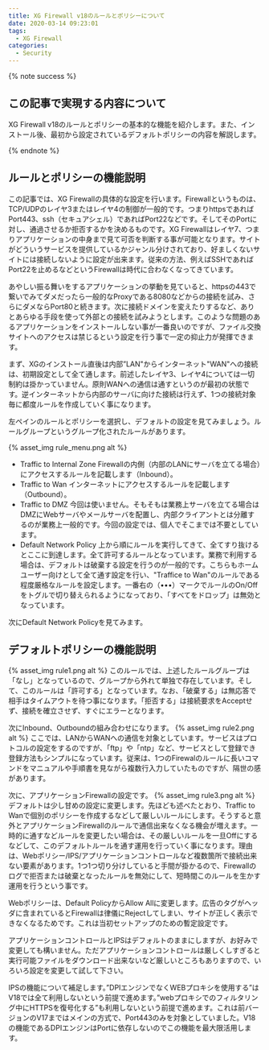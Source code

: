 ```yaml
---
title: XG Firewall v18のルールとポリシーについて
date: 2020-03-14 09:23:01
tags:
  - XG Firewall
categories:
  - Security
---
```


{% note success  %}

## この記事で実現する内容について

XG Firewall v18のルールとポリシーの基本的な機能を紹介します。また、インストール後、最初から設定されているデフォルトポリシーの内容を解説します。

{% endnote %}
<!-- more -->

## ルールとポリシーの機能説明

この記事では、XG Firewallの具体的な設定を行います。Firewallというものは、TCP/UDPのレイヤ3またはレイヤ4の制御が一般的です。つまりhttpsであればPort443、ssh（セキュアシェル）であればPort22などです。そしてそのPortに対し、通過させるか拒否するかを決めるものです。XG Firewallはレイヤ7、つまりアプリケーションの中身まで見て可否を判断する事が可能となります。サイトがどういうサービスを提供しているかジャンル分けされており、好ましくないサイトには接続しないように設定が出来ます。従来の方法、例えばSSHであればPort22を止めるなどというFirewallは時代に合わなくなってきています。

あやしい振る舞いをするアプリケーションの挙動を見ていると、httpsの443で繋いでみてダメだったら一般的なProxyである8080などからの接続を試み、さらにダメならPort80と続きます。次に接続ドメインを変えたりするなど、ありとあらゆる手段を使って外部との接続を試みようとします。このような問題のあるアプリケーションをインストールしない事が一番良いのですが、ファイル交換サイトへのアクセスは禁じるという設定を行う事で一定の抑止力が発揮できます。

まず、XGのインストール直後は内部”LAN"からインターネット"WAN"への接続は、初期設定として全て通します。前述したレイヤ3、レイヤ4については一切制約は掛かっていません。原則WANへの通信は通すというのが最初の状態です。逆インターネットから内部のサーバに向けた接続は行えず、1つの接続対象毎に都度ルールを作成していく事になります。

左ペインのルールとポリシーを選択し、デフォルトの設定を見てみましょう。ルールグループというグループ化されたルールがあります。

{% asset_img rule_menu.png alt %}

- Traffic to Internal Zone
 Firewallの内側（内部のLANにサーバを立てる場合）にアクセスするルールを記載します（Inbound）。
- Traffic to Wan
 インターネットにアクセスするルールを記載します（Outbound）。
- Traffic to DMZ
 今回は使いません。そもそもは業務上サーバを立てる場合はDMZにWebサーバやメールサーバを配置し、内部クライアントとは分離するのが業務上一般的です。今回の設定では、個人でそこまでは不要としています。
- Default Network Policy
 上から順にルールを実行してきて、全てすり抜けるとここに到達します。全て許可するルールとなっています。業務で利用する場合は、デフォルトは破棄する設定を行うのが一般的です。こちらもホームユーザー向けとして全て通す設定を行い、"Traffice to Wan"のルールである程度厳格なルールを設定します。一番右の（•••）マークでルールのOn/Offをトグルで切り替えられるようになっており、「すべてをドロップ」は無効となっています。

次にDefault Network Policyを見てみます。

## デフォルトポリシーの機能説明

{% asset_img rule1.png alt %}
このルールでは、上述したルールグループは「なし」となっているので、グループから外れて単独で存在しています。そして、このルールは「許可する」となっています。なお、「破棄する」は無応答で相手はタイムアウトを待つ事になります。「拒否する」は接続要求をAcceptせず、接続を確立させず、すぐにエラーとなります。

次にInbound、Outboundの組み合わせになります。
{% asset_img rule2.png alt %}
ここでは、LANからWANへの通信を対象としています。サービスはプロトコルの設定をするのですが、「ftp」や「ntp」など、サービスとして登録でき登録方法もシンプルになっています。従来は、1つのFirewalのルールに長いコマンドをマニュアルや手順書を見ながら複数行入力していたものですが、隔世の感があります。

次に、アプリケーションFirewallの設定です。
{% asset_img rule3.png alt %}
デフォルトは少し甘めの設定に変更します。先ほども述べたとおり、Traffic to Wanで個別のポリシーを作成するなどして厳しいルールにします。そうすると意外とアプリケーションFirewallのルールで通信出来なくなる機会が増えます。一時的に通すなどルールを変更したい場合は、その厳しいルールを一旦Offにするなどして、このデフォルトルールを通す運用を行っていく事になります。理由は、Webポリシー/IPS/アプリケーションコントロールなど複数箇所で接続出来ない要素があります。1つ1つ切り分けしていると手間が掛かるので、Firewallのログで拒否または破棄となったルールを無効にして、短時間このルールを生かす運用を行うという事です。

Webポリシーは、Default PolicyからAllow Allに変更します。広告のタグがヘッダに含まれているとFirewallは律儀にRejectしてしまい、サイトが正しく表示できなくなるためです。これは当初セットアップのための暫定設定です。

アプリケーションコントロールとIPSはデフォルトのままにしますが、お好みで変更しても構いません。ただアプリケーションコントロールは厳しくしすぎると実行可能ファイルをダウンロード出来ないなど厳しいところもありますので、いろいろ設定を変更して試して下さい。

IPSの機能について補足します。”DPIエンジンでなくWEBプロキシを使用する”はV18では全て利用しないという前提で進めます。”webプロキシでのフィルタリング中にHTTPSを復号化する”も利用しないという前提で進めます。これは前バージョンのV17まではメインの方式で、Port443のみを対象としていました。V18の機能であるDPIエンジンはPortに依存しないのでこの機能を最大限活用します。

